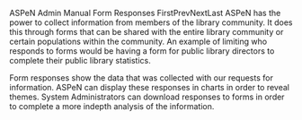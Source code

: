ASPeN Admin Manual
Form Responses
FirstPrevNextLast
ASPeN has the power to collect information from members of the library community.  It does this through forms that can be shared with the entire library community or certain populations within the community.  An example of limiting who responds to forms would be having a form for public library directors to complete their public library statistics.

Form responses show the data that was collected with our requests for information.  ASPeN can display these responses in charts in order to reveal themes.  System Administrators can download responses to forms in order to complete a more indepth analysis of the information.